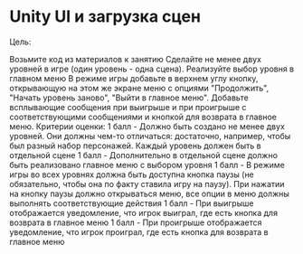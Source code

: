 # Unity UI и загрузка сцен 
Цель:

Возьмите код из материалов к занятию
Сделайте не менее двух уровней в игре (один уровень - одна сцена).
Реализуйте выбор уровня в главном меню
В режиме игры добавьте в верхнем углу кнопку, открывающую на этом же экране меню с опциями "Продолжить", "Начать уровень заново", "Выйти в главное меню".
Добавьте всплывающие сообщения при выигрыше и при проигрыше с соответствующими сообщениями и кнопкой для возврата в главное меню.
Критерии оценки:
1 балл - Должно быть создано не менее двух уровней. Они должны чем-то отличаться: достаточно, например, чтобы был разный набор персонажей. Каждый уровень должен быть в отдельной сцене 1 балл - Дополнительно в отдельной сцене должно быть реализовано главное меню с выбором уровня 1 балл - В режиме игры во всех уровнях должна быть доступна кнопка паузы (не обязательно, чтобы она по факту ставила игру на паузу). При нажатии на кнопку паузы должно открываться меню, все опции в меню должны выполнять соответствующие действия 1 балл - При выигрыше отображается уведомление, что игрок выиграл, где есть кнопка для возврата в главное меню 1 балл - При проигрыше отображается уведомление, что игрок проиграл, где есть кнопка для возврата в главное меню

